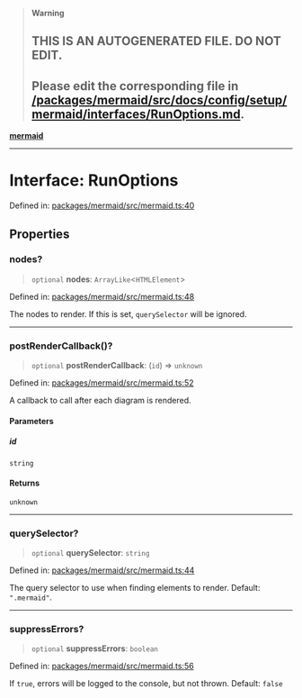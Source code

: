 > **Warning**
>
> ## THIS IS AN AUTOGENERATED FILE. DO NOT EDIT.
>
> ## Please edit the corresponding file in [/packages/mermaid/src/docs/config/setup/mermaid/interfaces/RunOptions.md](../../../../../packages/mermaid/src/docs/config/setup/mermaid/interfaces/RunOptions.md).

[**mermaid**](../../README.md)

---

# Interface: RunOptions

Defined in: [packages/mermaid/src/mermaid.ts:40](https://github.com/mermaid-js/mermaid/blob/master/packages/mermaid/src/mermaid.ts#L40)

## Properties

### nodes?

> `optional` **nodes**: `ArrayLike`<`HTMLElement`>

Defined in: [packages/mermaid/src/mermaid.ts:48](https://github.com/mermaid-js/mermaid/blob/master/packages/mermaid/src/mermaid.ts#L48)

The nodes to render. If this is set, `querySelector` will be ignored.

---

### postRenderCallback()?

> `optional` **postRenderCallback**: (`id`) => `unknown`

Defined in: [packages/mermaid/src/mermaid.ts:52](https://github.com/mermaid-js/mermaid/blob/master/packages/mermaid/src/mermaid.ts#L52)

A callback to call after each diagram is rendered.

#### Parameters

##### id

`string`

#### Returns

`unknown`

---

### querySelector?

> `optional` **querySelector**: `string`

Defined in: [packages/mermaid/src/mermaid.ts:44](https://github.com/mermaid-js/mermaid/blob/master/packages/mermaid/src/mermaid.ts#L44)

The query selector to use when finding elements to render. Default: `".mermaid"`.

---

### suppressErrors?

> `optional` **suppressErrors**: `boolean`

Defined in: [packages/mermaid/src/mermaid.ts:56](https://github.com/mermaid-js/mermaid/blob/master/packages/mermaid/src/mermaid.ts#L56)

If `true`, errors will be logged to the console, but not thrown. Default: `false`
